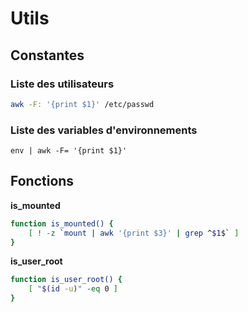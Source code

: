# Utils

## Constantes

### Liste des utilisateurs

```bash
awk -F: '{print $1}' /etc/passwd
```

### Liste des variables d'environnements

```
env | awk -F= '{print $1}'
```

## Fonctions


**is_mounted**
```bash
function is_mounted() {
    [ ! -z `mount | awk '{print $3}' | grep ^$1$` ]
}
```

**is_user_root**
```bash
function is_user_root() { 
    [ "$(id -u)" -eq 0 ]
}
```

